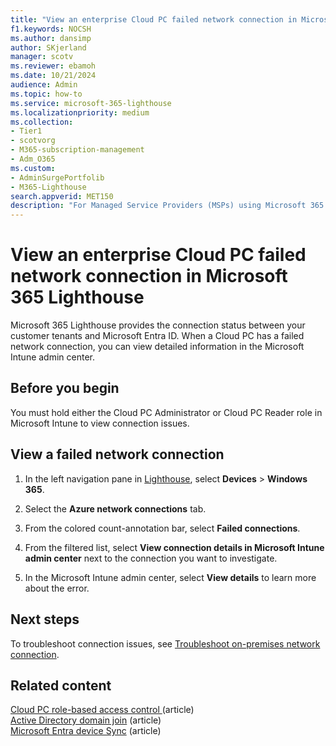 ```yaml
---
title: "View an enterprise Cloud PC failed network connection in Microsoft 365 Lighthouse"
f1.keywords: NOCSH
ms.author: dansimp
author: SKjerland
manager: scotv
ms.reviewer: ebamoh
ms.date: 10/21/2024
audience: Admin
ms.topic: how-to
ms.service: microsoft-365-lighthouse
ms.localizationpriority: medium
ms.collection:
- Tier1
- scotvorg
- M365-subscription-management
- Adm_O365
ms.custom:
- AdminSurgePortfolib
- M365-Lighthouse                         
search.appverid: MET150
description: "For Managed Service Providers (MSPs) using Microsoft 365 Lighthouse, learn how to view an enterprise Cloud PC failed network connection."
---
```


# View an enterprise Cloud PC failed network connection in Microsoft 365 Lighthouse

Microsoft 365 Lighthouse provides the connection status between your customer tenants and Microsoft Entra ID. When a Cloud PC has a failed network connection, you can view detailed information in the Microsoft Intune admin center.

## Before you begin

You must hold either the Cloud PC Administrator or Cloud PC Reader role in Microsoft Intune to view connection issues.

## View a failed network connection

1. In the left navigation pane in <a href="https://go.microsoft.com/fwlink/p/?linkid=2168110" target="_blank">Lighthouse</a>, select **Devices** > **Windows 365**.

2. Select the **Azure network connections** tab.

3. From the colored count-annotation bar, select **Failed connections**.

4. From the filtered list, select **View connection details in Microsoft Intune admin center** next to the connection you want to investigate.

5. In the Microsoft Intune admin center, select **View details** to learn more about the error.

## Next steps

To troubleshoot connection issues, see [Troubleshoot on-premises network connection](/windows-365/enterprise/troubleshoot-on-premises-network-connection).

## Related content

[Cloud PC role-based access control ](/windows-365/enterprise/role-based-access)(article)\
[Active Directory domain join](/windows-365/enterprise/troubleshoot-on-premises-network-connection#active-directory-domain-join) (article)\
[Microsoft Entra device Sync](/windows-365/enterprise/troubleshoot-on-premises-network-connection#azure-active-directory-device-sync) (article)

